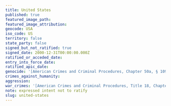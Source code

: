 ```yaml
---
title: United States
published: true
featured_image_path:
featured_image_attribution:
geocode: USA
iso_code: US
territory: false
state_party: false
signed_but_not_ratified: true
signed_date: 2000-12-31T00:00:00.000Z
ratified_or_acceded_date:
entry_into_force_date:
ratified_apic_date:
genocide: '[American Crimes and Criminal Procedures, Chapter 50a, § 1091](https://iccdb.hrlc.net/data/doc/618/keyword/46/)'
crimes_against_humanity:
aggression:
war_crimes: '[American Crimes and Criminal Procedures, Title 18, Chapter 118, § 2441](https://iccdb.hrlc.net/data/doc/617/keyword/145/)'
note: expressed intent not to ratify
slug: united-states
---
```



